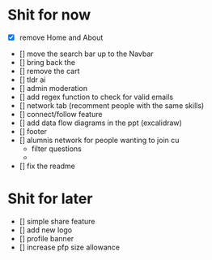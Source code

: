 # Shit for now
- [x] remove Home and About 
- [] move the search bar up to the Navbar 
- [] bring back the 
- [] remove the cart 
- [] tldr ai 
- [] admin moderation 
- [] add regex function to check for valid emails 
- [] network tab (recomment people with the same skills)
- [] connect/follow feature
- [] add data flow diagrams in the ppt (excalidraw)
- [] footer
- [] alumnis network for people wanting to join cu
    - filter questions
    - 
- [] fix the readme

# Shit for later
- [] simple share feature
- [] add new logo
- [] profile banner
- [] increase pfp size allowance